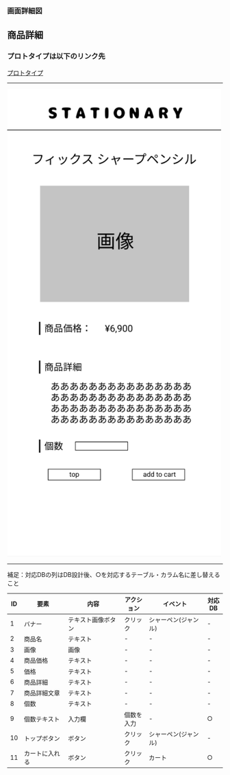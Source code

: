 ### 画面詳細図
## 商品詳細
### プロトタイプは以下のリンク先
[プロトタイプ](https://www.figma.com/file/YN8g4ahM3raStzCZMDXhNA/stationary?node-id=1%3A10)
*****
<img src="../img/商品詳細.png" width="500">

*****
補足：対応DBの列はDB設計後、○を対応するテーブル・カラム名に差し替えること

| ID | 要素 | 内容 | アクション | イベント | 対応DB |
|----|------|-----|------------|---------|-------|
|1   |バナー　　　　|テキスト画像ボタン|クリック　|シャーペン(ジャンル)|-|
|2   |商品名　　　　|テキスト　　　　　|-    　　|-        　　　　　|-|
|3   |画像　　　　　|画像　　　　　　　|-    　　|-       　　　　　 |-|
|4   |商品価格　　　|テキスト　　　　　|-    　　|-        　　　　　|-|
|5   |価格　　　　　|テキスト　　　　　|-    　　|-        　　　　　|-|
|6   |商品詳細　　　|テキスト　　　　　|-    　　|-        　　　　　|-|
|7   |商品詳細文章　|テキスト　　　　　|-    　　|-        　　　　　|-|
|8   |個数　　　　　|テキスト　　　　　|-    　　|-        　　　　　|-|
|9   |個数テキスト　|入力欄　　　　　　|個数を入力|-        　　　　　|○|
|10  |トップボタン　|ボタン　　　　　　|クリック　|シャーペン(ジャンル)|-|
|11  |カートに入れる|ボタン　　　　　　|クリック　|カート　　　　　　　|○|
